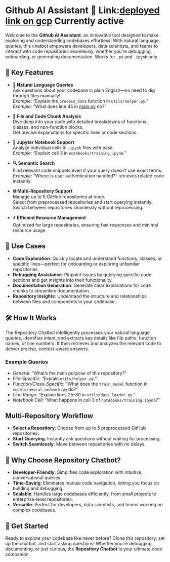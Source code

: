 # Github AI Assistant 🤖  Link:[deployed link on gcp](https://github-ai-assistant-948064657022.us-central1.run.app/) Currently active

Welcome to the **Github AI Assistant**, an innovative tool designed to make exploring and understanding codebases effortless! With natural language queries, this chatbot empowers developers, data scientists, and teams to interact with code repositories seamlessly, whether you’re debugging, onboarding, or generating documentation. Works for `.py` and `.ipynb` only.

## 🚀 Key Features

- **💬 Natural Language Queries**  
  Ask questions about your codebase in plain English—no need to dig through files manually!  
  *Example:* “Explain the `process_data` function in `utils/helper.py`.”  
  *Example:* “What does line 45 in [main.py](http://main.py) do?”

- **📂 File and Code Chunk Analysis**  
  Dive deep into your code with detailed breakdowns of functions, classes, and non-function blocks.  
  Get precise explanations for specific lines or code sections.

- **📓 Jupyter Notebook Support**  
  Analyze individual cells in `.ipynb` files with ease.  
  *Example:* “Explain cell 3 in `notebooks/training.ipynb`.”

- **🔍 Semantic Search**  
  Find relevant code snippets even if your query doesn’t use exact terms.  
  *Example:* “Where is user authentication handled?” retrieves related code instantly.

- **🌐 Multi-Repository Support**  
  Manage up to 5 GitHub repositories at once.  
  Select from preprocessed repositories and start querying instantly.  
  Switch between repositories seamlessly without reprocessing.

- **⚡ Efficient Resource Management**  
  Optimized for large repositories, ensuring fast responses and minimal resource usage.

## 🎯 Use Cases

- **Code Exploration**: Quickly locate and understand functions, classes, or specific lines—perfect for onboarding or exploring unfamiliar repositories.  
- **Debugging Assistance**: Pinpoint issues by querying specific code sections and get insights into their functionality.  
- **Documentation Generation**: Generate clear explanations for code chunks to streamline documentation.  
- **Repository Insights**: Understand the structure and relationships between files and components in your codebase.

## 🛠️ How It Works

The Repository Chatbot intelligently processes your natural language queries, identifies intent, and extracts key details like file paths, function names, or line numbers. It then retrieves and analyzes the relevant code to deliver precise, context-aware answers.

### Example Queries
- *General*: “What’s the main purpose of this repository?”  
- *File-Specific*: “Explain `utils/helper.py`.”  
- *Function/Class-Specific*: “What does the `train_model` function in `models/neural_network.py` do?”  
- *Line Range*: “Explain lines 25-30 in `utils/data_loader.py`.”  
- *Notebook Cell*: “What happens in cell 3 of `notebooks/training.ipynb`?”

## Multi-Repository Workflow

- **Select a Repository**: Choose from up to 5 preprocessed GitHub repositories.  
- **Start Querying**: Instantly ask questions without waiting for processing.  
- **Switch Seamlessly**: Move between repositories with no delays.

## 🌟 Why Choose Repository Chatbot?

- **Developer-Friendly**: Simplifies code exploration with intuitive, conversational queries.  
- **Time-Saving**: Eliminates manual code navigation, letting you focus on building and debugging.  
- **Scalable**: Handles large codebases efficiently, from small projects to enterprise-level repositories.  
- **Versatile**: Perfect for developers, data scientists, and teams working on complex codebases.

## 🚀 Get Started

Ready to explore your codebase like never before? Clone this repository, set up the chatbot, and start asking questions! Whether you’re debugging, documenting, or just curious, the **Repository Chatbot** is your ultimate code companion.
